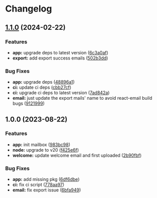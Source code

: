 # Changelog

## [1.1.0](https://github.com/clippingkk/mailbox/compare/v1.0.0...v1.1.0) (2024-02-22)


### Features

* **app:** upgrade deps to latest version ([6c3a0af](https://github.com/clippingkk/mailbox/commit/6c3a0af595d3a8280f9d3df4e8351fbddf8afa38))
* **export:** add export success emails ([502b3dd](https://github.com/clippingkk/mailbox/commit/502b3ddc00c3b2b0d7dcc6fd3d35e3ed311c2930))


### Bug Fixes

* **app:** upgrade deps ([48896a1](https://github.com/clippingkk/mailbox/commit/48896a1e74e13d34e8faa6eb3a736446bff928be))
* **ci:** update ci deps ([cbb27cf](https://github.com/clippingkk/mailbox/commit/cbb27cf2307f0d5c7ac8e3c7089f83988077b3d9))
* **ci:** upgrade ci deps to latest version ([7ad842a](https://github.com/clippingkk/mailbox/commit/7ad842ad65d68e3f091e58da8046b620287b0a11))
* **email:** just update the export mails' name to avoid react-email build bugs ([9121999](https://github.com/clippingkk/mailbox/commit/9121999cc5c2fae45af97217f23fd0d22b0a9f05))

## 1.0.0 (2023-08-22)


### Features

* **app:** init mailbox ([983bc98](https://github.com/clippingkk/mailbox/commit/983bc9837a31dc2063dcd8a24dbd8381be5947b3))
* **node:** upgrade to v20 ([f425e6f](https://github.com/clippingkk/mailbox/commit/f425e6f12e4291352e94f8aac8425784db138665))
* **welcome:** update welcome email and first uploaded ([2b90fbf](https://github.com/clippingkk/mailbox/commit/2b90fbf86755b58bea4df32c6814857edc260177))


### Bug Fixes

* **app:** add missing pkg ([6df6dbe](https://github.com/clippingkk/mailbox/commit/6df6dbe2e43c2c6994ec63cef6a4af9314a5549f))
* **ci:** fix ci script ([778aa97](https://github.com/clippingkk/mailbox/commit/778aa9794dec4a9ae1a4b52a0d449b9abea2b9b5))
* **email:** fix export issue ([6bfa949](https://github.com/clippingkk/mailbox/commit/6bfa949f1fc1f31ec9ea073f4621c7853fe93f9e))
